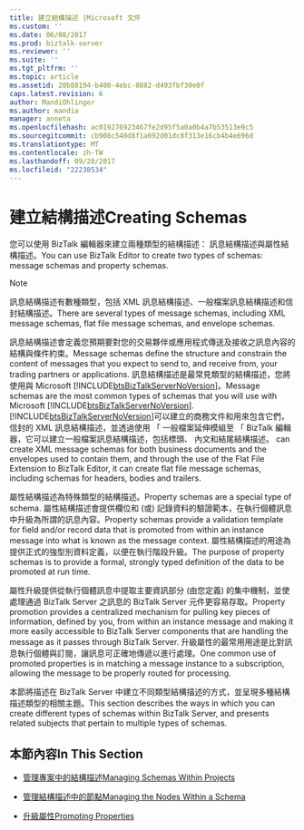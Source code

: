 ```yaml
---
title: 建立結構描述 |Microsoft 文件
ms.custom: ''
ms.date: 06/08/2017
ms.prod: biztalk-server
ms.reviewer: ''
ms.suite: ''
ms.tgt_pltfrm: ''
ms.topic: article
ms.assetid: 20b88194-b400-4ebc-8882-d493fbf30e0f
caps.latest.revision: 6
author: MandiOhlinger
ms.author: mandia
manager: anneta
ms.openlocfilehash: ac019276923467fe2d95f5a0a0b4a7b53513e9c5
ms.sourcegitcommit: cb908c540d8f1a692d01dc8f313e16cb4b4e696d
ms.translationtype: MT
ms.contentlocale: zh-TW
ms.lasthandoff: 09/20/2017
ms.locfileid: "22238534"
---
```

# <a name="creating-schemas"></a><span data-ttu-id="2d070-102">建立結構描述</span><span class="sxs-lookup"><span data-stu-id="2d070-102">Creating Schemas</span></span>
<span data-ttu-id="2d070-103">您可以使用 BizTalk 編輯器來建立兩種類型的結構描述： 訊息結構描述與屬性結構描述。</span><span class="sxs-lookup"><span data-stu-id="2d070-103">You can use BizTalk Editor to create two types of schemas: message schemas and property schemas.</span></span>  
  
> [!NOTE]
>  <span data-ttu-id="2d070-104">訊息結構描述有數種類型，包括 XML 訊息結構描述、一般檔案訊息結構描述和信封結構描述。</span><span class="sxs-lookup"><span data-stu-id="2d070-104">There are several types of message schemas, including XML message schemas, flat file message schemas, and envelope schemas.</span></span>  
  
 <span data-ttu-id="2d070-105">訊息結構描述會定義您預期要對您的交易夥伴或應用程式傳送及接收之訊息內容的結構與條件約束。</span><span class="sxs-lookup"><span data-stu-id="2d070-105">Message schemas define the structure and constrain the content of messages that you expect to send to, and receive from, your trading partners or applications.</span></span> <span data-ttu-id="2d070-106">訊息結構描述是最常見類型的結構描述，您將使用與 Microsoft [!INCLUDE[btsBizTalkServerNoVersion](../includes/btsbiztalkservernoversion-md.md)]。</span><span class="sxs-lookup"><span data-stu-id="2d070-106">Message schemas are the most common types of schemas that you will use with Microsoft [!INCLUDE[btsBizTalkServerNoVersion](../includes/btsbiztalkservernoversion-md.md)].</span></span> [!INCLUDE[btsBizTalkServerNoVersion](../includes/btsbiztalkservernoversion-md.md)]<span data-ttu-id="2d070-107">可以建立的商務文件和用來包含它們，信封的 XML 訊息結構描述，並透過使用 「 一般檔案延伸模組至 「 BizTalk 編輯器，它可以建立一般檔案訊息結構描述，包括標頭、 內文和結尾結構描述。</span><span class="sxs-lookup"><span data-stu-id="2d070-107"> can create XML message schemas for both business documents and the envelopes used to contain them, and through the use of the Flat File Extension to BizTalk Editor, it can create flat file message schemas, including schemas for headers, bodies and trailers.</span></span>  
  
 <span data-ttu-id="2d070-108">屬性結構描述為特殊類型的結構描述。</span><span class="sxs-lookup"><span data-stu-id="2d070-108">Property schemas are a special type of schema.</span></span> <span data-ttu-id="2d070-109">屬性結構描述會提供欄位和 (或) 記錄資料的驗證範本，在執行個體訊息中升級為所謂的訊息內容。</span><span class="sxs-lookup"><span data-stu-id="2d070-109">Property schemas provide a validation template for field and/or record data that is promoted from within an instance message into what is known as the message context.</span></span> <span data-ttu-id="2d070-110">屬性結構描述的用途為提供正式的強型別資料定義，以便在執行階段升級。</span><span class="sxs-lookup"><span data-stu-id="2d070-110">The purpose of property schemas is to provide a formal, strongly typed definition of the data to be promoted at run time.</span></span>  
  
 <span data-ttu-id="2d070-111">屬性升級提供從執行個體訊息中提取主要資訊部分 (由您定義) 的集中機制，並使處理通過 BizTalk Server 之訊息的 BizTalk Server 元件更容易存取。</span><span class="sxs-lookup"><span data-stu-id="2d070-111">Property promotion provides a centralized mechanism for pulling key pieces of information, defined by you, from within an instance message and making it more easily accessible to BizTalk Server components that are handling the message as it passes through BizTalk Server.</span></span> <span data-ttu-id="2d070-112">升級屬性的最常用用途是比對訊息執行個體與訂閱，讓訊息可正確地傳遞以進行處理。</span><span class="sxs-lookup"><span data-stu-id="2d070-112">One common use of promoted properties is in matching a message instance to a subscription, allowing the message to be properly routed for processing.</span></span>  
  
 <span data-ttu-id="2d070-113">本節將描述在 BizTalk Server 中建立不同類型結構描述的方式，並呈現多種結構描述類型的相關主題。</span><span class="sxs-lookup"><span data-stu-id="2d070-113">This section describes the ways in which you can create different types of schemas within BizTalk Server, and presents related subjects that pertain to multiple types of schemas.</span></span>  
  
## <a name="in-this-section"></a><span data-ttu-id="2d070-114">本節內容</span><span class="sxs-lookup"><span data-stu-id="2d070-114">In This Section</span></span>  
  
-   [<span data-ttu-id="2d070-115">管理專案中的結構描述</span><span class="sxs-lookup"><span data-stu-id="2d070-115">Managing Schemas Within Projects</span></span>](../core/managing-schemas-within-projects.md)  
  
-   [<span data-ttu-id="2d070-116">管理結構描述中的節點</span><span class="sxs-lookup"><span data-stu-id="2d070-116">Managing the Nodes Within a Schema</span></span>](../core/managing-the-nodes-within-a-schema.md)  
  
-   [<span data-ttu-id="2d070-117">升級屬性</span><span class="sxs-lookup"><span data-stu-id="2d070-117">Promoting Properties</span></span>](../core/promoting-properties.md)